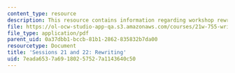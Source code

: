 ```yaml
---
content_type: resource
description: This resource contains information regarding workshop rewriting.
file: https://ol-ocw-studio-app-qa.s3.amazonaws.com/courses/21w-755-writing-and-reading-short-stories-spring-2012/7eada6537a69180257527a1143640c50_MIT21W_755S12_ses2122.pdf
file_type: application/pdf
parent_uid: 0a37dbb1-bccb-81b1-2862-835832b7da00
resourcetype: Document
title: 'Sessions 21 and 22: Rewriting'
uid: 7eada653-7a69-1802-5752-7a1143640c50
---
```

